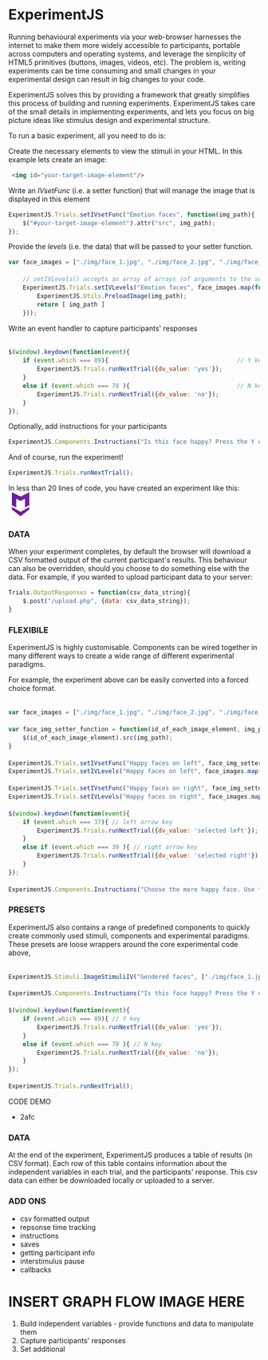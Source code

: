 # ExperimentJS

Running behavioural experiments via your web-browser harnesses the internet to make them more widely accessible to participants,
portable across computers and operating systems, and leverage the simplicity of HTML5 primitives (buttons, images, videos, etc).
The problem is, writing experiments can be time consuming and small changes in your experimental design can result in big
 changes to your code.

ExperimentJS solves this by providing a framework that greatly simplifies this process of building and running experiments.
ExperimentJS takes care of the small details in implementing experiments, and lets you focus on big picture ideas
like stimulus design and experimental structure.

To run a basic experiment, all you need to do is:

Create the necessary elements to view the stimuli in your HTML. In this example lets create an image:
```HTML
 <img id="your-target-image-element"/>
```

Write an *IVsetFunc* (i.e. a setter function) that will manage the image that is displayed in this element

```javascript
ExperimentJS.Trials.setIVsetFunc("Emotion faces", function(img_path){         // (iv name, setter function)
    $("#your-target-image-element").attr("src", img_path);
});
```

Provide the *levels* (i.e. the data) that will be passed to your setter function.

```javascript
var face_images = ["./img/face_1.jpg", "./img/face_2.jpg", "./img/face_3.jpg", "./img/face_4.jpg", "./img/face_5.jpg", "./img/face_6.jpg"];

    // setIVLevels() accepts an array of arrays (of arguments to the setter function)
    ExperimentJS.Trials.setIVLevels("Emotion faces", face_images.map(function(img_path){      // (iv name, levels)
        ExperimentJS.Utils.PreloadImage(img_path);
        return [ img_path ]
    }));
```

Write an event handler to capture participants' responses

```javascript

$(window).keydown(function(event){
    if (event.which === 89){                                    // Y key
        ExperimentJS.Trials.runNextTrial({dv_value: 'yes'});
    }
    else if (event.which === 78 ){                              // N key
        ExperimentJS.Trials.runNextTrial({dv_value: 'no'});
    }
});

```

Optionally, add instructions for your participants

```javascript
ExperimentJS.Components.Instructions("Is this face happy? Press the Y or N keys to respond.");
```

And of course, run the experiment!

```javascript
ExperimentJS.Trials.runNextTrial();
```

In less than 20 lines of code, you have created an experiment like this:
![alt text](https://github.com/adam-p/markdown-here/raw/master/src/common/images/icon48.png "Logo Title Text 1")

### DATA

When your experiment completes, by default the browser will download a CSV formatted output of the current participant's results.
This behaviour can also be overridden, should you choose to do something else with the data.
For example, if you wanted to upload participant data to your server:

```javascript
Trials.OutputResponses = function(csv_data_string){
    $.post("/upload.php", {data: csv_data_string});
}
```




### FLEXIBILE

ExperimentJS is highly customisable. Components can be wired together in many different ways to
create a wide range of different experimental paradigms.

For example, the experiment above can be easily converted into a forced choice format.

<!-- INCLUDE AN IMAGE OF THE EXPEIRMETN THSI PRODUCES!! -->
```javascript

var face_images = ["./img/face_1.jpg", "./img/face_2.jpg", "./img/face_3.jpg", "./img/face_4.jpg", "./img/face_5.jpg", "./img/face_6.jpg"];

var face_img_setter_function = function(id_of_each_image_element, img_path){
    $(id_of_each_image_element).src(img_path);
}

ExperimentJS.Trials.setIVsetFunc("Happy faces on left", face_img_setter_function);
ExperimentJS.Trials.setIVLevels("Happy faces on left", face_images.map( function(elem){ return ["#lh_img", elem] }) );

ExperimentJS.Trials.setIVsetFunc("Happy faces on right", face_img_setter_function);
ExperimentJS.Trials.setIVLevels("Happy faces on right", face_images.map( function(elem){ return ["#rh_img", elem] }) );

$(window).keydown(function(event){
    if (event.which === 37){ // left arrow key
        ExperimentJS.Trials.runNextTrial({dv_value: 'selected left'});
    }
    else if (event.which === 39 ){ // right arrow key
        ExperimentJS.Trials.runNextTrial({dv_value: 'selected right'});
    }
});

ExperimentJS.Components.Instructions("Choose the more happy face. Use the left and right arrow keys to respond");

```


### PRESETS
ExperimentJS also contains a range of predefined components to quickly create commonly used
stimuli, components and experimental paradigms.
These presets are loose wrappers around the core experimental code above,


```javascript

ExperimentJS.Stimuli.ImageStimuliIV("Gendered faces", ["./img/face_1.jpg", "./img/face_2.jpg", "./img/face_3.jpg", "./img/face_4.jpg", "./img/face_5.jpg", "./img/face_6.jpg"]);

ExperimentJS.Components.Instructions("Is this face happy? Press the Y or N keys to respond.");

$(window).keydown(function(event){
    if (event.which === 89){ // Y key
        ExperimentJS.Trials.runNextTrial({dv_value: 'yes'});
    }
    else if (event.which === 78 ){ // N key
        ExperimentJS.Trials.runNextTrial({dv_value: 'no'});
    }
});

ExperimentJS.Trials.runNextTrial();

```

 CODE DEMO
- 2afc


### DATA
At the end of the experiment, ExperimentJS produces a table of results (in CSV format).
Each row of this table contains information about the independent variables in each trial,
and the participants' response.
This csv data can either be downloaded locally or uploaded to a server.

### ADD ONS
- csv formatted output
- repsonse time tracking
- instructions
- saves
- getting participant info
- interstimulus pause
- callbacks

# INSERT GRAPH FLOW IMAGE HERE
1. Build independent variables - provide functions and data to manipulate them
2. Capture participants' responses
3. Set additional